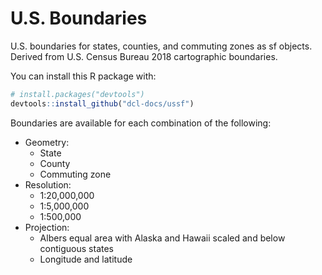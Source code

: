 # U.S. Boundaries

U.S. boundaries for states, counties, and commuting zones as sf objects. Derived from U.S. Census Bureau 2018 cartographic boundaries.

You can install this R package with:

``` r
# install.packages("devtools")
devtools::install_github("dcl-docs/ussf")
```

Boundaries are available for each combination of the following:

* Geometry:
  * State
  * County
  * Commuting zone
* Resolution:
  * 1:20,000,000
  * 1:5,000,000
  * 1:500,000
* Projection:
  * Albers equal area with Alaska and Hawaii scaled and below contiguous states
  * Longitude and latitude
